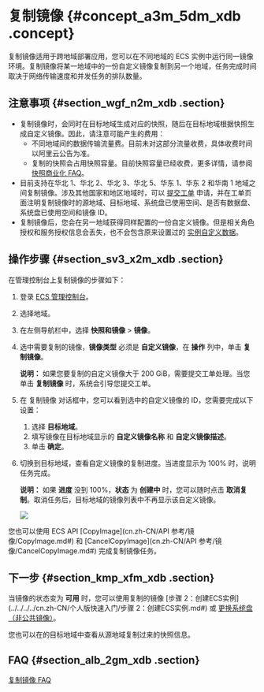 # 复制镜像 {#concept_a3m_5dm_xdb .concept}

复制镜像适用于跨地域部署应用，您可以在不同地域的 ECS 实例中运行同一镜像环境。复制镜像将某一地域中的一份自定义镜像复制到另一个地域，任务完成时间取决于网络传输速度和并发任务的排队数量。

## 注意事项 {#section_wgf_n2m_xdb .section}

-   复制镜像时，会同时在目标地域生成对应的快照，随后在目标地域根据快照生成自定义镜像。因此，请注意可能产生的费用：
    -   不同地域间的数据传输流量费。目前未对这部分流量收费，具体收费时间以阿里云公告为准。
    -   复制的快照会占用快照容量。目前快照容量已经收费，更多详情，请参阅 [快照商业化 FAQ](https://help.aliyun.com/document_detail/52045.html)。
-   目前支持在华北 1、华北 2、华北 3、华北 5、华东 1、华东 2 和华南 1 地域之间复制镜像。涉及其他国家和地区地域时，可以 [提交工单](https://selfservice.console.aliyun.com/ticket/createIndex.htm) 申请，并在工单页面注明复制镜像时的源地域、目标地域、系统盘已使用空间、是否有数据盘、系统盘已使用空间和镜像 ID。
-   复制镜像后，您会在另一地域获得同样配置的一份自定义镜像。但是相关角色授权和服务授权信息会丢失，也不会包含原来设置过的 [实例自定义数据](cn.zh-CN/用户指南/实例/实例自定义/元数据/实例自定义数据.md#)。

## 操作步骤 {#section_sv3_x2m_xdb .section}

在管理控制台上复制镜像的步骤如下：

1.  登录 [ECS 管理控制台](https://ecs.console.aliyun.com/#/home)。
2.  选择地域。
3.  在左侧导航栏中，选择 **快照和镜像** \> **镜像**。
4.  选中需要复制的镜像，**镜像类型** 必须是 **自定义镜像**，在 **操作** 列中，单击 **复制镜像**。

    **说明：** 如果您要复制的自定义镜像大于 200 GiB，需要提交工单处理。当您单击 **复制镜像** 时，系统会引导您提交工单。

5.  在 复制镜像 对话框中，您可以看到选中的自定义镜像的 ID，您需要完成以下设置：
    1.  选择 **目标地域**。
    2.  填写镜像在目标地域显示的 **自定义镜像名称** 和 **自定义镜像描述**。
    3.  单击 **确定**。
6.  切换到目标地域，查看自定义镜像的复制进度。当进度显示为 100% 时，说明任务完成。

    **说明：** 如果 **进度** 没到 100%，**状态** 为 **创建中** 时，您可以随时点击 **取消复制**。取消任务后，目标地域的镜像列表中不再显示该自定义镜像。

    ![](http://static-aliyun-doc.oss-cn-hangzhou.aliyuncs.com/assets/img/9699/6780_zh-CN.png)


您也可以使用 ECS API [CopyImage](cn.zh-CN/API 参考/镜像/CopyImage.md#) 和 [CancelCopyImage](cn.zh-CN/API 参考/镜像/CancelCopyImage.md#) 完成复制镜像任务。

## 下一步 {#section_kmp_xfm_xdb .section}

当镜像的状态变为 **可用** 时，您可以使用复制的镜像 [步骤 2：创建ECS实例](../../../../cn.zh-CN/个人版快速入门/步骤 2：创建ECS实例.md#) 或 [更换系统盘（非公共镜像）](cn.zh-CN/用户指南/云盘/更换系统盘（非公共镜像）.md#)。

您也可以在的目标地域中查看从源地域复制过来的快照信息。

## FAQ {#section_alb_2gm_xdb .section}

[复制镜像 FAQ](https://help.aliyun.com/document_detail/40569.html)

